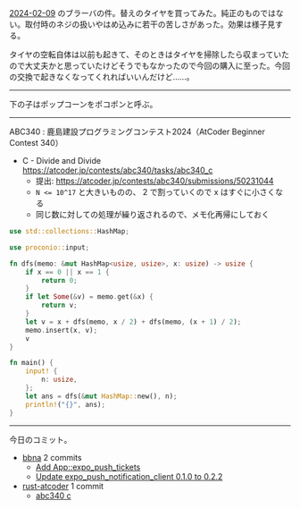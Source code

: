 [2024-02-09] のブラーバの件。替えのタイヤを買ってみた。純正のものではない。取付時のネジの扱いやはめ込みに若干の苦しさがあった。効果は様子見する。

タイヤの空転自体は以前も起きて、そのときはタイヤを掃除したら収まっていたので大丈夫かと思っていたけどそうでもなかったので今回の購入に至った。今回の交換で起きなくなってくれればいいんだけど……。

---

下の子はポップコーンをポコポンと呼ぶ。

---

ABC340 : 鹿島建設プログラミングコンテスト2024（AtCoder Beginner Contest 340）

- C - Divide and Divide
  <https://atcoder.jp/contests/abc340/tasks/abc340_c>
  - 提出: <https://atcoder.jp/contests/abc340/submissions/50231044>
  - `N <= 10^17` と大きいものの、 2 で割っていくので x はすぐに小さくなる
  - 同じ数に対しての処理が繰り返されるので、メモ化再帰にしておく

```rust
use std::collections::HashMap;

use proconio::input;

fn dfs(memo: &mut HashMap<usize, usize>, x: usize) -> usize {
    if x == 0 || x == 1 {
        return 0;
    }
    if let Some(&v) = memo.get(&x) {
        return v;
    }
    let v = x + dfs(memo, x / 2) + dfs(memo, (x + 1) / 2);
    memo.insert(x, v);
    v
}

fn main() {
    input! {
        n: usize,
    };
    let ans = dfs(&mut HashMap::new(), n);
    println!("{}", ans);
}
```

---

今日のコミット。

- [bbna](https://github.com/bouzuya/bbna) 2 commits
  - [Add App::expo_push_tickets](https://github.com/bouzuya/bbna/commit/3ad6b9edc989612e2a5eac4bd9bb7a24d7efc25f)
  - [Update expo_push_notification_client 0.1.0 to 0.2.2](https://github.com/bouzuya/bbna/commit/6599bf7276d7a8873ce36b8485020cd8301b041d)
- [rust-atcoder](https://github.com/bouzuya/rust-atcoder) 1 commit
  - [abc340 c](https://github.com/bouzuya/rust-atcoder/commit/728ef8fd0b510becd54456bc05c173efc83a4528)

[2024-02-09]: https://blog.bouzuya.net/2024/02/09/
